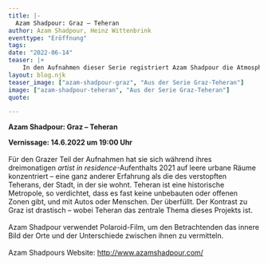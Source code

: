 ```yaml
---
title: |-
  Azam Shadpour: Graz – Teheran
author: Azam Shadpour, Heinz Wittenbrink
eventtype: "Eröffnung"
tags:
date: "2022-06-14"
teaser: |+
    In den Aufnahmen dieser Serie registriert Azam Shadpour die Atmosphäre zweier Städte: Teheran und Graz. Als eine Flaneurin im Sinne Baudelaires hat sie die Städte durchwandert und und ihre Beobachtungen fotografisch festgehalten. Wir laden herzlich zur Eröffnung der Ausstellung am 14. Juni um 19:00 ein.
layout: blog.njk
teaser_image: ["azam-shadpour-graz", "Aus der Serie Graz-Teheran"]
image: ["azam-shadpour-teheran", "Aus der Serie Graz-Teheran"]
quote:

---
```

**Azam Shadpour: Graz – Teheran**

**Vernissage: 14.6.2022 um 19:00 Uhr**
</br>
</br>
Für den Grazer Teil der Aufnahmen hat sie sich während ihres dreimonatigen *artist in residence*-Aufenthalts 2021 auf leere urbane Räume konzentriert – eine ganz anderer Erfahrung als die des verstopften Teherans, der Stadt, in der sie wohnt. Teheran ist eine historische Metropole, so verdichtet, dass es fast keine unbebauten oder offenen Zonen gibt, und mit Autos oder Menschen. Der  überfüllt. Der Kontrast zu Graz ist drastisch – wobei Teheran das zentrale Thema dieses Projekts ist.
</br>
</br>
Azam Shadpour verwendet Polaroid-Film, um den Betrachtenden das innere Bild der Orte und der Unterschiede zwischen ihnen zu vermitteln.
</br>
</br>
Azam Shadpours Website: <http://www.azamshadpour.com/>
